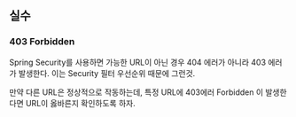 ## 실수

### 403 Forbidden

Spring Security를 사용하면 가능한 URL이 아닌 경우 404 에러가 아니라 403 에러가 발생한다.
이는 Security 필터 우선순위 때문에 그런것.

만약 다른 URL은 정상적으로 작동하는데, 특정 URL에 403에러 Forbidden 이 발생한다면 URL이 옳바른지 확인하도록 하자. 